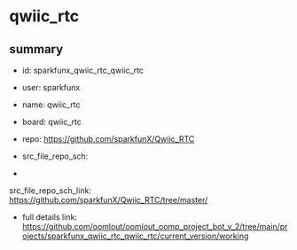 # qwiic_rtc
 
## summary 
* id: sparkfunx_qwiic_rtc_qwiic_rtc
* user: sparkfunx
* name: qwiic_rtc
* board: qwiic_rtc
* repo: https://github.com/sparkfunX/Qwiic_RTC



* src_file_repo_sch: 
*
 src_file_repo_sch_link: https://github.com/sparkfunX/Qwiic_RTC/tree/master/
* full details link: https://github.com/oomlout/oomlout_oomp_project_bot_v_2/tree/main/projects/sparkfunx_qwiic_rtc_qwiic_rtc/current_version/working  






